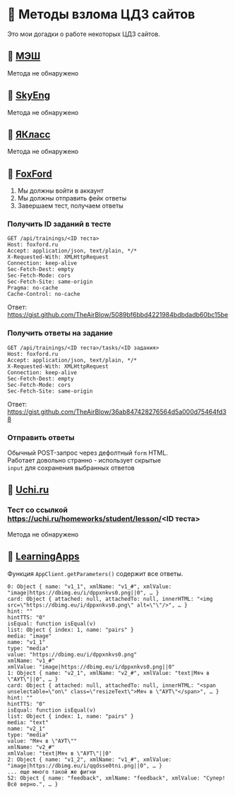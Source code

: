 # 🤖 Методы взлома ЦДЗ сайтов
Это мои догадки о работе некоторых ЦДЗ сайтов.

## 📕 [МЭШ](https://uchebnik.mos.ru)
Метода не обнаружено

## 📕 [SkyEng](https://skyeng.ru)
Метода не обнаружено

## 📕 [ЯКласс](https://yaklass.ru)
Метода не обнаружено

## 📒 [FoxFord](https://foxford.ru)
1) Мы должны войти в аккаунт
2) Мы должны отправить фейк ответы
3) Завершаем тест, получаем ответы
### Получить ID заданий в тесте
```
GET /api/trainings/<ID теста>
Host: foxford.ru
Accept: application/json, text/plain, */*
X-Requested-With: XMLHttpRequest
Connection: keep-alive
Sec-Fetch-Dest: empty
Sec-Fetch-Mode: cors
Sec-Fetch-Site: same-origin
Pragma: no-cache
Cache-Control: no-cache
```

Ответ: https://gist.github.com/TheAirBlow/5089bf6bbd4221984bdbdadb60bc15be
### Получить ответы на задание
```
GET /api/trainings/<ID теста>/tasks/<ID задания>
Host: foxford.ru
Accept: application/json, text/plain, */*
X-Requested-With: XMLHttpRequest
Connection: keep-alive
Sec-Fetch-Dest: empty
Sec-Fetch-Mode: cors
Sec-Fetch-Site: same-origin
```

Ответ: https://gist.github.com/TheAirBlow/36ab847428276564d5a000d75464fd38
### Отправить ответы
Обычный POST-запрос через дефолтный `form` HTML. \
Работает довольно странно - использует скрытые \
`input` для сохранения выбранных ответов

## 📒 [Uchi.ru](https://uchi.ru)
### Тест со ссылкой https://uchi.ru/homeworks/student/lesson/<ID теста>
Метода не обнаружено
## 📒 [LearningApps](https://learningapps.org)
Функция `AppClient.getParameters()` содержит все ответы.
```
0: Object { name: "v1_1", xmlName: "v1_#", xmlValue: "image|https://dbimg.eu/i/dppxnkvs0.png||0", … }
card: Object { attached: null, attachedTo: null, innerHTML: "<img src=\"https://dbimg.eu/i/dppxnkvs0.png\" alt=\"\"/>", … }
hint: ""
hintTTS: "0"
isEqual: function isEqual(v)
list: Object { index: 1, name: "pairs" }
media: "image"
name: "v1_1"
type: "media"
value: "https://dbimg.eu/i/dppxnkvs0.png"
xmlName: "v1_#"
xmlValue: "image|https://dbimg.eu/i/dppxnkvs0.png||0"
1: Object { name: "v2_1", xmlName: "v2_#", xmlValue: "text|Мяч в \"АУТ\"||0", … }
card: Object { attached: null, attachedTo: null, innerHTML: "<span unselectable=\"on\" class=\"resizeText\">Мяч в \"АУТ\"</span>", … }
hint: ""
hintTTS: "0"
isEqual: function isEqual(v)
list: Object { index: 1, name: "pairs" }
media: "text"
name: "v2_1"
type: "media"
value: "Мяч в \"АУТ\""
xmlName: "v2_#"
xmlValue: "text|Мяч в \"АУТ\"||0"
2: Object { name: "v1_2", xmlName: "v1_#", xmlValue: "image|https://dbimg.eu/i/qqdsse0tni.png||0", … }
... еще много такой же фигни
52: Object { name: "feedback", xmlName: "feedback", xmlValue: "Супер! Всё верно.", … }
```
